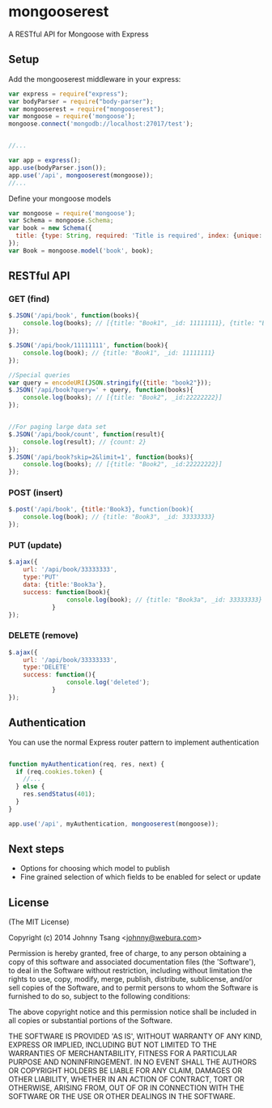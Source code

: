 # mongooserest
A RESTful API for Mongoose with Express

## Setup


Add the mongooserest middleware in your express:

``` javascript
var express = require("express");
var bodyParser = require("body-parser");
var mongooserest = require("mongooserest");
var mongoose = require('mongoose');
mongoose.connect('mongodb://localhost:27017/test');


//...

var app = express();
app.use(bodyParser.json());
app.use('/api', mongooserest(mongoose));
//...

```

Define your mongoose models

``` javascript
var mongoose = require('mongoose');
var Schema = mongoose.Schema;
var book = new Schema({
  title: {type: String, required: 'Title is required', index: {unique: true}}
});
var Book = mongoose.model('book', book);
```

## RESTful API


### GET (find)


``` javascript
$.JSON('/api/book', function(books){
    console.log(books); // [{title: "Book1", _id: 11111111}, {title: "Book2", _id:22222222}]
});

$.JSON('/api/book/11111111', function(book){
    console.log(book); // {title: "Book1", _id: 11111111}
});

//Special queries
var query = encodeURI(JSON.stringify({title: "book2"}));
$.JSON('/api/book?query=' + query, function(books){
    console.log(books); // [{title: "Book2", _id:22222222}]
});


//For paging large data set
$.JSON('/api/book/count', function(result){
    console.log(result); // {count: 2}
});
$.JSON('/api/book?skip=2&limit=1', function(books){
    console.log(books); // [{title: "Book2", _id:22222222}]
});

```


### POST (insert)

``` javascript
$.post('/api/book', {title:'Book3}, function(book){
    console.log(book); // {title: "Book3", _id: 33333333}
});
```

### PUT (update)

``` javascript
$.ajax({
    url: '/api/book/33333333',
    type:'PUT'
    data: {title:'Book3a'},
    success: function(book){
                console.log(book); // {title: "Book3a", _id: 33333333}
            }
});
```

### DELETE (remove)

``` javascript
$.ajax({
    url: '/api/book/33333333',
    type:'DELETE'
    success: function(){
                console.log('deleted');
            }
});
```

## Authentication

You can use the normal Express router pattern to implement authentication

``` javascript

function myAuthentication(req, res, next) {
  if (req.cookies.token) {
    //...
  } else {
    res.sendStatus(401);
  }
}

app.use('/api', myAuthentication, mongooserest(mongoose));

```

## Next steps
- Options for choosing which model to publish
- Fine grained selection of which fields to be enabled for select or update

## License
(The MIT License)

Copyright (c) 2014 Johnny Tsang &lt;johnny@webura.com&gt;

Permission is hereby granted, free of charge, to any person obtaining
a copy of this software and associated documentation files (the
'Software'), to deal in the Software without restriction, including
without limitation the rights to use, copy, modify, merge, publish,
distribute, sublicense, and/or sell copies of the Software, and to
permit persons to whom the Software is furnished to do so, subject to
the following conditions:

The above copyright notice and this permission notice shall be
included in all copies or substantial portions of the Software.

THE SOFTWARE IS PROVIDED 'AS IS', WITHOUT WARRANTY OF ANY KIND,
EXPRESS OR IMPLIED, INCLUDING BUT NOT LIMITED TO THE WARRANTIES OF
MERCHANTABILITY, FITNESS FOR A PARTICULAR PURPOSE AND NONINFRINGEMENT.
IN NO EVENT SHALL THE AUTHORS OR COPYRIGHT HOLDERS BE LIABLE FOR ANY
CLAIM, DAMAGES OR OTHER LIABILITY, WHETHER IN AN ACTION OF CONTRACT,
TORT OR OTHERWISE, ARISING FROM, OUT OF OR IN CONNECTION WITH THE
SOFTWARE OR THE USE OR OTHER DEALINGS IN THE SOFTWARE.

